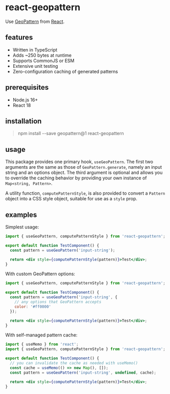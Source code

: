 # react-geopattern

Use [GeoPattern](https://github.com/btmills/geopattern) from [React](https://github.com/facebook/react).

## features

- Written in TypeScript
- Adds ~250 bytes at runtime
- Supports CommonJS or ESM
- Extensive unit testing
- Zero-configuration caching of generated patterns

## prerequisites

- Node.js 16+
- React 18

## installation

> npm install --save geopattern@1 react-geopattern

## usage

This package provides one primary hook, `useGeoPattern`. The first two arguments are the same as those of `GeoPattern.generate`, namely an input string and an options object. The third argument is optional and allows you to override the caching behavior by providing your own instance of `Map<string, Pattern>`.

A utility function, `computePatternStyle`, is also provided to convert a `Pattern` object into a CSS style object, suitable for use as a `style` prop.

## examples

Simplest usage:

```jsx
import { useGeoPattern, computePatternStyle } from 'react-geopattern';

export default function TestComponent() {
  const pattern = useGeoPattern('input-string');

  return <div style={computePatternStyle(pattern)}>Test</div>;
}
```

With custom GeoPattern options:

```jsx
import { useGeoPattern, computePatternStyle } from 'react-geopattern';

export default function TestComponent() {
  const pattern = useGeoPattern('input-string', {
    // any options that GeoPattern accepts
    color: '#ff0000'
  });

  return <div style={computePatternStyle(pattern)}>Test</div>;
}
```

With self-managed pattern cache:

```jsx
import { useMemo } from 'react';
import { useGeoPattern, computePatternStyle } from 'react-geopattern';

export default function TestComponent() {
  // you can invalidate the cache as needed with useMemo()
  const cache = useMemo(() => new Map(), []);
  const pattern = useGeoPattern('input-string', undefined, cache);

  return <div style={computePatternStyle(pattern)}>Test</div>;
}
```

